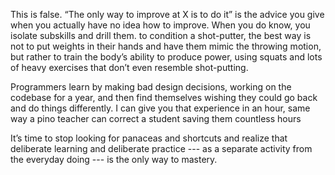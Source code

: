 This is false. “The only way to improve at X is to do it” is the advice you give when you actually have no idea how to improve. When you do know, you isolate subskills and drill them. to condition a shot-putter, the best way is not to put weights in their hands and have them mimic the throwing motion, but rather to train the body’s ability to produce power, using squats and lots of heavy exercises that don’t even resemble shot-putting.

Programmers learn by making bad design decisions, working on the codebase for a year, and then find themselves wishing they could go back and do things differently. I can give you that experience in an hour, same way a pino teacher can correct a student saving them countless hours

It’s time to stop looking for panaceas and shortcuts and realize that deliberate learning and deliberate practice --- as a separate activity from the everyday doing --- is the only way to mastery.